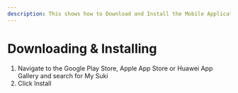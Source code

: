 ```yaml
---
description: This shows how to Download and Install the Mobile Application
---
```


# Downloading & Installing

1. Navigate to the Google Play Store, Apple App Store or Huawei App Gallery and search for My Suki
2. Click Install

